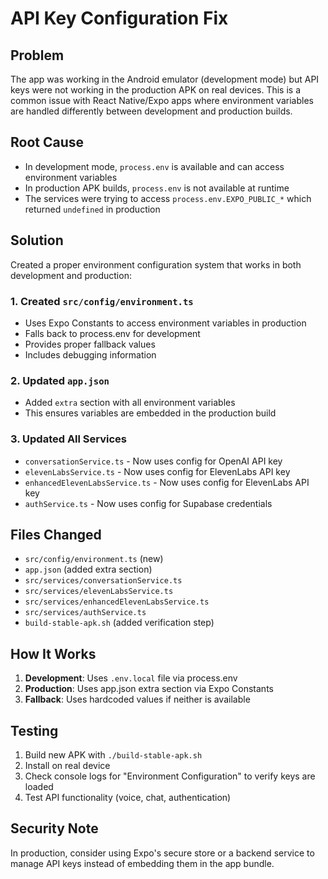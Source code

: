 # API Key Configuration Fix

## Problem
The app was working in the Android emulator (development mode) but API keys were not working in the production APK on real devices. This is a common issue with React Native/Expo apps where environment variables are handled differently between development and production builds.

## Root Cause
- In development mode, `process.env` is available and can access environment variables
- In production APK builds, `process.env` is not available at runtime
- The services were trying to access `process.env.EXPO_PUBLIC_*` which returned `undefined` in production

## Solution
Created a proper environment configuration system that works in both development and production:

### 1. Created `src/config/environment.ts`
- Uses Expo Constants to access environment variables in production
- Falls back to process.env for development
- Provides proper fallback values
- Includes debugging information

### 2. Updated `app.json`
- Added `extra` section with all environment variables
- This ensures variables are embedded in the production build

### 3. Updated All Services
- `conversationService.ts` - Now uses config for OpenAI API key
- `elevenLabsService.ts` - Now uses config for ElevenLabs API key
- `enhancedElevenLabsService.ts` - Now uses config for ElevenLabs API key
- `authService.ts` - Now uses config for Supabase credentials

## Files Changed
- `src/config/environment.ts` (new)
- `app.json` (added extra section)
- `src/services/conversationService.ts`
- `src/services/elevenLabsService.ts`
- `src/services/enhancedElevenLabsService.ts`
- `src/services/authService.ts`
- `build-stable-apk.sh` (added verification step)

## How It Works
1. **Development**: Uses `.env.local` file via process.env
2. **Production**: Uses app.json extra section via Expo Constants
3. **Fallback**: Uses hardcoded values if neither is available

## Testing
1. Build new APK with `./build-stable-apk.sh`
2. Install on real device
3. Check console logs for "Environment Configuration" to verify keys are loaded
4. Test API functionality (voice, chat, authentication)

## Security Note
In production, consider using Expo's secure store or a backend service to manage API keys instead of embedding them in the app bundle.